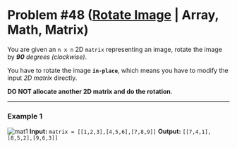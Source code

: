 # Problem #48 ([Rotate Image](https://leetcode.com/problems/rotate-image/) | Array, Math, Matrix)

You are given an `n x n` 2D `matrix` representing an image, rotate the image by ***90*** *degrees (clockwise)*.

You have to rotate the image **`in-place`**, which means you have to modify the input *2D matrix* directly.

**DO NOT allocate another 2D matrix and do the rotation**.

***

### Example 1

![mat1](https://user-images.githubusercontent.com/89616705/187323313-59a3c553-b2d4-4b1b-b7d3-f98c9030eec5.jpg)
**Input:** `matrix = [[1,2,3],[4,5,6],[7,8,9]]`
**Output:** `[[7,4,1],[8,5,2],[9,6,3]]`
